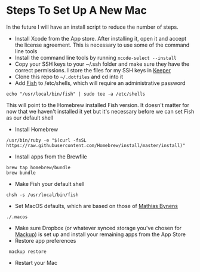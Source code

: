 # Steps To Set Up A New Mac 

In the future I will have an install script to reduce the number of steps. 

* Install Xcode from the App store. After installing it, open it and accept the license agreement. This is necessary to use some of the command line tools 
* Install the command line tools by running `xcode-select --install`
* Copy your SSH keys to your ~/.ssh folder and make sure they have the correct permissions. I store the files for my SSH keys in [Keeper](https://keepersecurity.com)
* Clone this repo to `~/.dotfiles` and cd into it
* Add [Fish](https://fishshell.com/) to /etc/shells, which will require an administrative password
```
echo "/usr/local/bin/fish" | sudo tee -a /etc/shells
```
This will point to the Homebrew installed Fish version. It doesn't matter for now that we haven't installed it yet but it's necessary before we can set Fish as our default shell
* Install Homebrew
```
/usr/bin/ruby -e "$(curl -fsSL https://raw.githubusercontent.com/Homebrew/install/master/install)"
```
* Install apps from the Brewfile
```
brew tap homebrew/bundle
brew bundle
```
* Make Fish your default shell
```
chsh -s /usr/local/bin/fish
```
* Set MacOS defaults, which are based on those of [Mathias Bynens](https://github.com/mathiasbynens/dotfiles/blob/master/.macos)
```
./.macos
```
* Make sure Dropbox (or whatever synced storage you've chosen for [Mackup](https://github.com/lra/mackup)) is set up and install your remaining apps from the App Store
* Restore app preferences
```
 mackup restore
 ```
 * Restart your Mac
